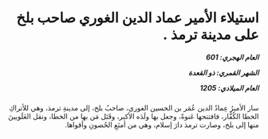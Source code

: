 <h1 dir="rtl">استيلاء الأمير عماد الدين الغوري صاحب بلخ على مدينة ترمذ .</h1>

<h5 dir="rtl">العام الهجري:  601

الشهر القمري: ذو القعدة

العام الميلادي: 1205</h5>

<p dir="rtl">سار الأميرُ عِمادُ الدين عُمَر بن الحسين الغوري، صاحبُ بلخ، إلى مدينةِ ترمذ، وهي للأتراكِ الخطا الكُفَّار، فافتتحها عَنوةً، وجعل بها ولَدَه الأكبر، وقَتَل مَن بها من الخطا، ونقل العَلَويينَ منها إلى بلخ، وصارت ترمذ دارَ إسلام، وهي من أمنَعِ الحُصونِ وأقواها.</p></br>
